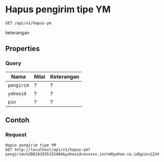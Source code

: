 # Hapus pengirim tipe YM
```http
GET /api/v1/hapus-ym
```
keterangan
## Properties
### Query
Nama  | Nilai | Keterangan
--- | --- | ---
<code>pengirim</code> | ? | ?
<code>yahooid</code> | ? | ?
<code>pin</code> | ? | ?

## Contoh

### Request
```http
Hapus pengirim tipe YM
GET http://localhost/api/v1/hapus-ym?pengirim=%2B6281935155404&yahooid=nxxxxx.inc%40yahoo.co.id&pin=1234
```
